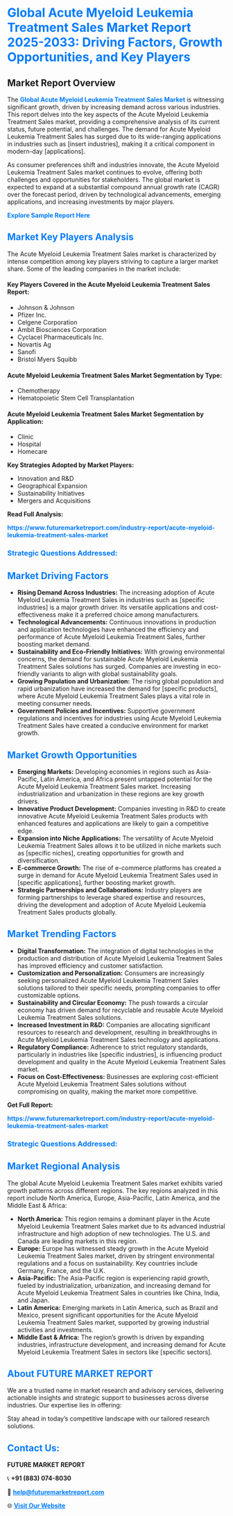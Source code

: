 <h1 style="color: #007BFF;">Global Acute Myeloid Leukemia Treatment Sales Market Report 2025-2033: Driving Factors, Growth Opportunities, and Key Players</h1>

<section id="overview">
<h2>Market Report Overview</h2>
<p>The <a href="https://www.futuremarketreport.com/industry-report/acute-myeloid-leukemia-treatment-sales-market" style="color: #007BFF; text-decoration: none;"><strong>Global Acute Myeloid Leukemia Treatment Sales Market</strong></a> is witnessing significant growth, driven by increasing demand across various industries. This report delves into the key aspects of the Acute Myeloid Leukemia Treatment Sales market, providing a comprehensive analysis of its current status, future potential, and challenges. The demand for Acute Myeloid Leukemia Treatment Sales has surged due to its wide-ranging applications in industries such as [insert industries], making it a critical component in modern-day [applications].</p>
<p>As consumer preferences shift and industries innovate, the Acute Myeloid Leukemia Treatment Sales market continues to evolve, offering both challenges and opportunities for stakeholders. The global market is expected to expand at a substantial compound annual growth rate (CAGR) over the forecast period, driven by technological advancements, emerging applications, and increasing investments by major players.</p>
</section>

<section id="overview">
<p><a href="https://www.futuremarketreport.com/request-sample/reportId=103264" style="color: #007BFF; text-decoration: none;"><strong>Explore Sample Report Here</strong></a></p>
</section>

<section id="key-players">
<h2 style="color: #007BFF;">Market Key Players Analysis</h2>
<p>The Acute Myeloid Leukemia Treatment Sales market is characterized by intense competition among key players striving to capture a larger market share. Some of the leading companies in the market include:</p>
<h4>Key Players Covered in the Acute Myeloid Leukemia Treatment Sales Report:</h4>
<ul><li>Johnson &amp; Johnson</li><li>Pfizer Inc.</li><li>Celgene Corporation</li><li>Ambit Biosciences Corporation</li><li>Cyclacel Pharmaceuticals Inc.</li><li>Novartis Ag</li><li>Sanofi</li><li>Bristol Myers Squibb</li></ul>
<h4>Acute Myeloid Leukemia Treatment Sales Market Segmentation by Type:</h4>
<ul><li>Chemotherapy</li><li>Hematopoietic Stem Cell Transplantation</li></ul>

<h4>Acute Myeloid Leukemia Treatment Sales Market Segmentation by Application:</h4>
<ul><li>Clinic</li><li>Hospital</li><li>Homecare</li></ul>
<p><strong>Key Strategies Adopted by Market Players:</strong></p>
<ul>
<li>Innovation and R&D</li>
<li>Geographical Expansion</li>
<li>Sustainability Initiatives</li>
<li>Mergers and Acquisitions</li>
</ul>
</section>

<section>
<p><strong>Read Full Analysis: </strong></p><a href="https://www.futuremarketreport.com/industry-report/acute-myeloid-leukemia-treatment-sales-market" style="color: #007BFF; text-decoration: none;"><strong>https://www.futuremarketreport.com/industry-report/acute-myeloid-leukemia-treatment-sales-market</strong></a>
<h3 style="color: #007BFF;">Strategic Questions Addressed:</h3>
</section>

<section id="driving-factors">
<h2 style="color: #007BFF;">Market Driving Factors</h2>
<ul>
<li><strong>Rising Demand Across Industries:</strong> The increasing adoption of Acute Myeloid Leukemia Treatment Sales in industries such as [specific industries] is a major growth driver. Its versatile applications and cost-effectiveness make it a preferred choice among manufacturers.</li>
<li><strong>Technological Advancements:</strong> Continuous innovations in production and application technologies have enhanced the efficiency and performance of Acute Myeloid Leukemia Treatment Sales, further boosting market demand.</li>
<li><strong>Sustainability and Eco-Friendly Initiatives:</strong> With growing environmental concerns, the demand for sustainable Acute Myeloid Leukemia Treatment Sales solutions has surged. Companies are investing in eco-friendly variants to align with global sustainability goals.</li>
<li><strong>Growing Population and Urbanization:</strong> The rising global population and rapid urbanization have increased the demand for [specific products], where Acute Myeloid Leukemia Treatment Sales plays a vital role in meeting consumer needs.</li>
<li><strong>Government Policies and Incentives:</strong> Supportive government regulations and incentives for industries using Acute Myeloid Leukemia Treatment Sales have created a conducive environment for market growth.</li>
</ul>
</section>

<section id="growth-opportunities">
<h2 style="color: #007BFF;">Market Growth Opportunities</h2>
<ul>
<li><strong>Emerging Markets:</strong> Developing economies in regions such as Asia-Pacific, Latin America, and Africa present untapped potential for the Acute Myeloid Leukemia Treatment Sales market. Increasing industrialization and urbanization in these regions are key growth drivers.</li>
<li><strong>Innovative Product Development:</strong> Companies investing in R&D to create innovative Acute Myeloid Leukemia Treatment Sales products with enhanced features and applications are likely to gain a competitive edge.</li>
<li><strong>Expansion into Niche Applications:</strong> The versatility of Acute Myeloid Leukemia Treatment Sales allows it to be utilized in niche markets such as [specific niches], creating opportunities for growth and diversification.</li>
<li><strong>E-commerce Growth:</strong> The rise of e-commerce platforms has created a surge in demand for Acute Myeloid Leukemia Treatment Sales used in [specific applications], further boosting market growth.</li>
<li><strong>Strategic Partnerships and Collaborations:</strong> Industry players are forming partnerships to leverage shared expertise and resources, driving the development and adoption of Acute Myeloid Leukemia Treatment Sales products globally.</li>
</ul>
</section>

<section id="trending-factors">
<h2 style="color: #007BFF;">Market Trending Factors</h2>
<ul>
<li><strong>Digital Transformation:</strong> The integration of digital technologies in the production and distribution of Acute Myeloid Leukemia Treatment Sales has improved efficiency and customer satisfaction.</li>
<li><strong>Customization and Personalization:</strong> Consumers are increasingly seeking personalized Acute Myeloid Leukemia Treatment Sales solutions tailored to their specific needs, prompting companies to offer customizable options.</li>
<li><strong>Sustainability and Circular Economy:</strong> The push towards a circular economy has driven demand for recyclable and reusable Acute Myeloid Leukemia Treatment Sales solutions.</li>
<li><strong>Increased Investment in R&D:</strong> Companies are allocating significant resources to research and development, resulting in breakthroughs in Acute Myeloid Leukemia Treatment Sales technology and applications.</li>
<li><strong>Regulatory Compliance:</strong> Adherence to strict regulatory standards, particularly in industries like [specific industries], is influencing product development and quality in the Acute Myeloid Leukemia Treatment Sales market.</li>
<li><strong>Focus on Cost-Effectiveness:</strong> Businesses are exploring cost-efficient Acute Myeloid Leukemia Treatment Sales solutions without compromising on quality, making the market more competitive.</li>
</ul>
</section>

<section>
<p><strong>Get Full Report: </strong></p><a href="https://www.futuremarketreport.com/industry-report/acute-myeloid-leukemia-treatment-sales-market" style="color: #007BFF; text-decoration: none;"><strong>https://www.futuremarketreport.com/industry-report/acute-myeloid-leukemia-treatment-sales-market</strong></a>
<h3 style="color: #007BFF;">Strategic Questions Addressed:</h3>
</section>


<section id="regional-analysis">
<h2 style="color: #007BFF;">Market Regional Analysis</h2>
<p>The global Acute Myeloid Leukemia Treatment Sales market exhibits varied growth patterns across different regions. The key regions analyzed in this report include North America, Europe, Asia-Pacific, Latin America, and the Middle East & Africa:</p>
<ul>
<li><strong>North America:</strong> This region remains a dominant player in the Acute Myeloid Leukemia Treatment Sales market due to its advanced industrial infrastructure and high adoption of new technologies. The U.S. and Canada are leading markets in this region.</li>
<li><strong>Europe:</strong> Europe has witnessed steady growth in the Acute Myeloid Leukemia Treatment Sales market, driven by stringent environmental regulations and a focus on sustainability. Key countries include Germany, France, and the U.K.</li>
<li><strong>Asia-Pacific:</strong> The Asia-Pacific region is experiencing rapid growth, fueled by industrialization, urbanization, and increasing demand for Acute Myeloid Leukemia Treatment Sales in countries like China, India, and Japan.</li>
<li><strong>Latin America:</strong> Emerging markets in Latin America, such as Brazil and Mexico, present significant opportunities for the Acute Myeloid Leukemia Treatment Sales market, supported by growing industrial activities and investments.</li>
<li><strong>Middle East & Africa:</strong> The region’s growth is driven by expanding industries, infrastructure development, and increasing demand for Acute Myeloid Leukemia Treatment Sales in sectors like [specific sectors].</li>
</ul>
</section>

<footer>
<h2 style="color: #007BFF;">About FUTURE MARKET REPORT</h2>
<p>We are a trusted name in market research and advisory services, delivering actionable insights and strategic support to businesses across diverse industries. Our expertise lies in offering:</p>

<p>Stay ahead in today’s competitive landscape with our tailored research solutions.</p>

<h2 style="color: #007BFF;">Contact Us:</h2>
<p><strong>FUTURE MARKET REPORT</strong></p>
<p>📞 <strong>+91 (883) 074-8030</strong></p>
<p>📧 <strong><a href="mailto:help@futuremarketreport.com" style="color: #007BFF;">help@futuremarketreport.com</a></strong></p>
<p>🌐 <strong><a href="https://www.futuremarketreport.com/" style="color: #007BFF;">Visit Our Website</a></strong></p>
</footer>
